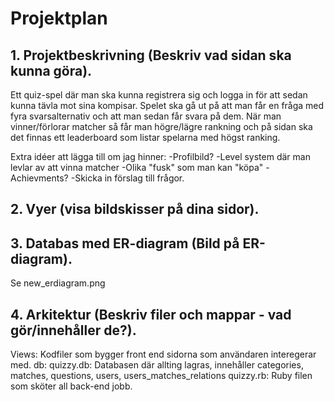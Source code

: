 # Projektplan

## 1. Projektbeskrivning (Beskriv vad sidan ska kunna göra).
Ett quiz-spel där man ska kunna registrera sig och logga in för att sedan kunna tävla mot sina kompisar. Spelet ska gå ut på att man får en fråga med fyra svarsalternativ och att man sedan får svara på dem. När man vinner/förlorar matcher så får man högre/lägre rankning och på sidan ska det finnas ett leaderboard som listar spelarna med högst ranking.

Extra idéer att lägga till om jag hinner:
-Profilbild?
-Level system där man levlar av att vinna matcher
-Olika "fusk" som man kan "köpa"
-Achievments?
-Skicka in förslag till frågor.
## 2. Vyer (visa bildskisser på dina sidor).
## 3. Databas med ER-diagram (Bild på ER-diagram).
Se new_erdiagram.png
## 4. Arkitektur (Beskriv filer och mappar - vad gör/innehåller de?).
Views:
    Kodfiler som bygger front end sidorna som användaren interegerar med.
db:
    quizzy.db: Databasen där allting lagras, innehåller categories, matches, questions, users, users_matches_relations
quizzy.rb:
    Ruby filen som sköter all back-end jobb.

